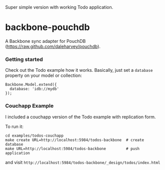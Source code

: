 Super simple version with working Todo application.

# backbone-pouchdb

A Backbone sync adapter for PouchDB (https://raw.github.com/daleharvey/pouchdb).


### Getting started

Check out the Todo example how it works.
Basically, just set a `database` property on your model or collection:

    Backbone.Model.extend({
      database: 'idb://mydb'
    });


### Couchapp Example

I included a couchapp version of the Todo example with replication form.

To run it:

    cd examples/todos-couchapp
    make create URL=http://localhost:5984/todos-backbone  # create database
    make URL=http://localhost:5984/todos-backbone         # push application

and visit `http://localhost:5984/todos-backbone/_design/todos/index.html`
